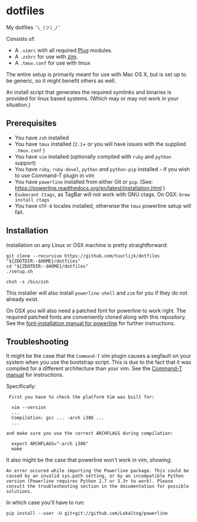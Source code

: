 dotfiles
========

My dotfiles `¯\_(ツ)_/¯`

Consists of:
* A `.vimrc` with all required [Plug](https://github.com/junegunn/vim-plug) modules.
* A `.zshrc` for use with [zim](https://github.com/Eriner/zim).
* A `.tmux.conf` for use with tmux

The entire setup is primarily meant for use with Mac OS X, but is set up to be generic, so it might benefit others as well.

An install script that generates the required symlinks and binaries is provided
for linux based systems. (Which may or may not work in your situation.)

## Prerequisites
* You have `zsh` installed
* You have `tmux` installed (`2.1`+ or you will have issues with the supplied
		`.tmux.conf` )
* You have `vim` installed (optionally compiled with `ruby` and `python` support)
* You have `ruby`, `ruby-devel`, `python` and `python-pip` installed - if you wish to use Command-T plugin in vim
* You have `powerline` installed from either Git or `pip`. (See: 
		https://powerline.readthedocs.org/en/latest/installation.html )
* `Exuberant Ctags`, as TagBar will not work with GNU ctags. On OSX: `brew install ctags`
* You have `UTF-8` locales installed, otherwise the `tmux` powerline setup will
fail.

## Installation
Installation on any Linux or OSX machine is pretty straightforward:

```
git clone --recursive https://github.com/tuurlijk/dotfiles "${ZDOTDIR:-$HOME}/dotfiles"
cd "${ZDOTDIR:-$HOME}/dotfiles"
./setup.sh

chsh -s /bin/zsh
```

This installer will also install `powerline-shell` and `zim` for you if they
do not already exist.

On OSX you will also need a patched font for powerline to work right. The
required patched fonts are conveniently cloned along with this repository.
See the [font-installation manual for
powerline](https://powerline.readthedocs.org/en/latest/installation/linux.html#font-installation) for further instructions.

## Troubleshooting
It might be the case that the `Command-T` vim plugin causes a segfault on your system when you use the bootstrap script.
This is due to the fact that it was compiled for a different architecture than your vim.
See the [Command-T manual](http://git.wincent.com/command-t.git/blob_plain/HEAD:/doc/command-t.txt) for instructions.

Specifically:

````
 First you have to check the platform Vim was built for:

  vim --version
  ...
  Compilation: gcc ... -arch i386 ...
  ...

and make sure you use the correct ARCHFLAGS during compilation:

  export ARCHFLAGS="-arch i386"
  make
````
It also might be the case that powerline won't work in vim, showing:
````
An error occured while importing the Powerline package. This could be caused by an invalid sys.path setting, or by an incompatible Python version (Powerline requires Python 2.7 or 3.3+ to work). Please consult the troubleshooting section in the documentation for possible solutions.
````
In which case you'll have to run:
````
pip install --user -U git+git://github.com/Lokaltog/powerline
````
